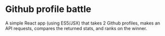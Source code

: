 # Github profile battle
A simple React app (using ES5/JSX) that takes 2 Github profiles, makes an API requests, compares the returned stats, and ranks on the winner.
